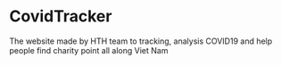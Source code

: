 # CovidTracker
The website made by HTH team to tracking, analysis COVID19 and help people find charity point all along Viet Nam
